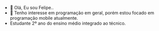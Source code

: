 - 👋 Olá, Eu sou Felipe..
- 👀 Tenho interesse em programação em geral, porém estou focado em programação mobile atualmente.
- Estudante 2º ano do ensino médio integrado ao técnico.


<!---
FelipeRepository/FelipeRepository is a ✨ special ✨ repository because its `README.md` (this file) appears on your GitHub profile.
You can click the Preview link to take a look at your changes.
--->
